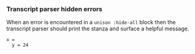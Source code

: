 ### Transcript parser hidden errors

When an error is encountered in a `unison :hide-all` block
then the transcript parser should print the stanza
and surface a helpful message.

``` unison :hide-all
x =
  y = 24
```

